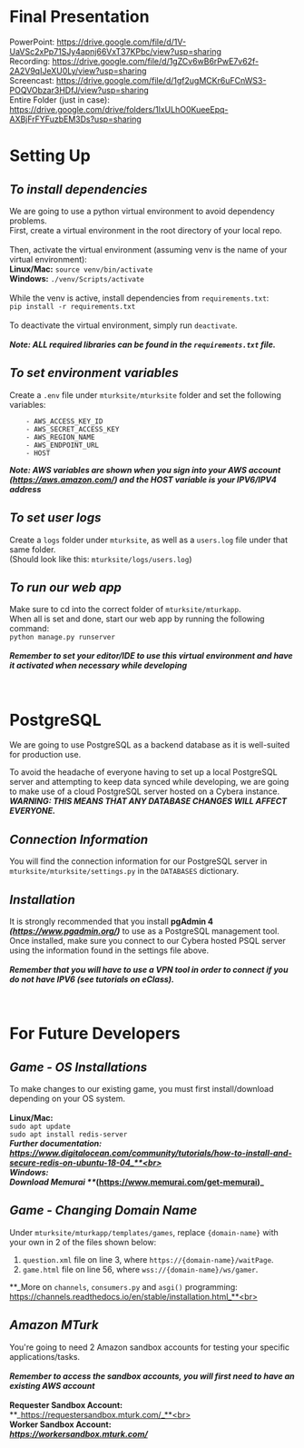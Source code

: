 # Final Presentation
PowerPoint: https://drive.google.com/file/d/1V-UaVSc2xPp71SJy4apnj66VxT37KPbc/view?usp=sharing <br>
Recording: https://drive.google.com/file/d/1gZCv6wB6rPwE7v62f-2A2V9qIJeXU0Ly/view?usp=sharing <br>
Screencast: https://drive.google.com/file/d/1gf2ugMCKr6uFCnWS3-POQVObzar3HDfJ/view?usp=sharing <br>
Entire Folder (just in case): https://drive.google.com/drive/folders/1lxULhO0KueeEpq-AXBjFrFYFuzbEM3Ds?usp=sharing

# Setting Up

## _To install dependencies_
We are going to use a python virtual environment to avoid dependency problems.<br>
First, create a virtual environment in the root directory of your local repo.<br><br>
Then, activate the virtual environment (assuming venv is the name of your virtual environment):<br>
**Linux/Mac:** `source venv/bin/activate`<br>
**Windows:** `./venv/Scripts/activate`<br><br>
While the venv is active, install dependencies from `requirements.txt`:<br>
`pip install -r requirements.txt`<br><br>
To deactivate the virtual environment, simply run `deactivate`.<br><br>
**_Note: ALL required libraries can be found in the `requirements.txt` file._**

## _To set environment variables_
Create a `.env` file under `mturksite/mturksite` folder and set the following variables:

        - AWS_ACCESS_KEY_ID
        - AWS_SECRET_ACCESS_KEY
        - AWS_REGION_NAME
        - AWS_ENDPOINT_URL
        - HOST
**_Note: AWS variables are shown when you sign into your AWS account (https://aws.amazon.com/) and the HOST variable is your IPV6/IPV4 address_**

## _To set user logs_
Create a `logs` folder under `mturksite`, as well as a `users.log` file under that same folder.<br>
(Should look like this: `mturksite/logs/users.log`)

## _To run our web app_
Make sure to cd into the correct folder of `mturksite/mturkapp`.<br>
When all is set and done, start our web app by running the following command:<br>
`python manage.py runserver`<br><br>
**_Remember to set your editor/IDE to use this virtual environment and have it activated when necessary while developing_**

<br>

# PostgreSQL

We are going to use PostgreSQL as a backend database as it is well-suited for production use.<br>

To avoid the headache of everyone having to set up a local PostgreSQL server and attempting to keep data synced while developing, we are going to make use of a cloud PostgreSQL server hosted on a Cybera instance. **_WARNING: THIS MEANS THAT ANY DATABASE CHANGES WILL AFFECT EVERYONE._**<br>

## _Connection Information_
You will find the connection information for our PostgreSQL server in `mturksite/mturksite/settings.py` in the `DATABASES` dictionary.

## _Installation_
It is strongly recommended that you install **pgAdmin 4** **_(https://www.pgadmin.org/)_** to use as a PostgreSQL management tool. Once installed, make sure you connect to our Cybera hosted PSQL server using the information found in the settings file above.<br><br>
**_Remember that you will have to use a VPN tool in order to connect if you do not have IPV6 (see tutorials on eClass)._**

<br>

# For Future Developers

## _Game - OS Installations_

To make changes to our existing game, you must first install/download depending on your OS system.<br><br>
**Linux/Mac:**<br>
`sudo apt update`<br>
`sudo apt install redis-server`<br>
**_Further documentation: https://www.digitalocean.com/community/tutorials/how-to-install-and-secure-redis-on-ubuntu-18-04_**<br><br>
**Windows:**<br>
Download Memurai **_(https://www.memurai.com/get-memurai)_**

## _Game - Changing Domain Name_
Under `mturksite/mturkapp/templates/games`, replace `{domain-name}` with your own in 2 of the files shown below:<br>

1. `question.xml` file on line 3, where `https://{domain-name}/waitPage`.<br>
2. `game.html` file on line 56, where `wss://{domain-name}/ws/gamer`.<br>

**_More on `channels`, `consumers.py` and `asgi()` programming: https://channels.readthedocs.io/en/stable/installation.html_**<br><br>

## _Amazon MTurk_
You're going to need 2 Amazon sandbox accounts for testing your specific applications/tasks.<br><br>
**_Remember to access the sandbox accounts, you will first need to have an existing AWS account_**<br><br>
**Requester Sandbox Account:**<br>
**_https://requestersandbox.mturk.com/_**<br><br>
**Worker Sandbox Account:**<br>
**_https://workersandbox.mturk.com/_**
